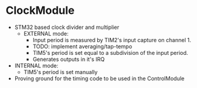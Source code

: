 # ClockModule

 - STM32 based clock divider and multiplier
   - EXTERNAL mode:
     - Input period is measured by TIM2's input capture on channel 1.
     - TODO: implement averaging/tap-tempo
     - TIM5's period is set equal to a subdivision of the input period.
     - Generates outputs in it's IRQ
  - INTERNAL mode:
     - TIM5's period is set manually
 - Proving ground for the timing code to be used in the ControlModule
 





